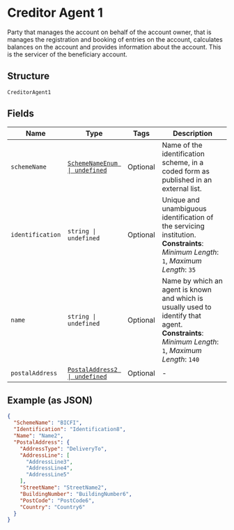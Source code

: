 
# Creditor Agent 1

Party that manages the account on behalf of the account owner, that is manages the registration and booking of entries on the account, calculates balances on the account and provides information about the account.
This is the servicer of the beneficiary account.

## Structure

`CreditorAgent1`

## Fields

| Name | Type | Tags | Description |
|  --- | --- | --- | --- |
| `schemeName` | [`SchemeNameEnum \| undefined`](../../doc/models/scheme-name-enum.md) | Optional | Name of the identification scheme, in a coded form as published in an external list. |
| `identification` | `string \| undefined` | Optional | Unique and unambiguous identification of the servicing institution.<br>**Constraints**: *Minimum Length*: `1`, *Maximum Length*: `35` |
| `name` | `string \| undefined` | Optional | Name by which an agent is known and which is usually used to identify that agent.<br>**Constraints**: *Minimum Length*: `1`, *Maximum Length*: `140` |
| `postalAddress` | [`PostalAddress2 \| undefined`](../../doc/models/postal-address-2.md) | Optional | - |

## Example (as JSON)

```json
{
  "SchemeName": "BICFI",
  "Identification": "Identification8",
  "Name": "Name2",
  "PostalAddress": {
    "AddressType": "DeliveryTo",
    "AddressLine": [
      "AddressLine3",
      "AddressLine4",
      "AddressLine5"
    ],
    "StreetName": "StreetName2",
    "BuildingNumber": "BuildingNumber6",
    "PostCode": "PostCode6",
    "Country": "Country6"
  }
}
```

